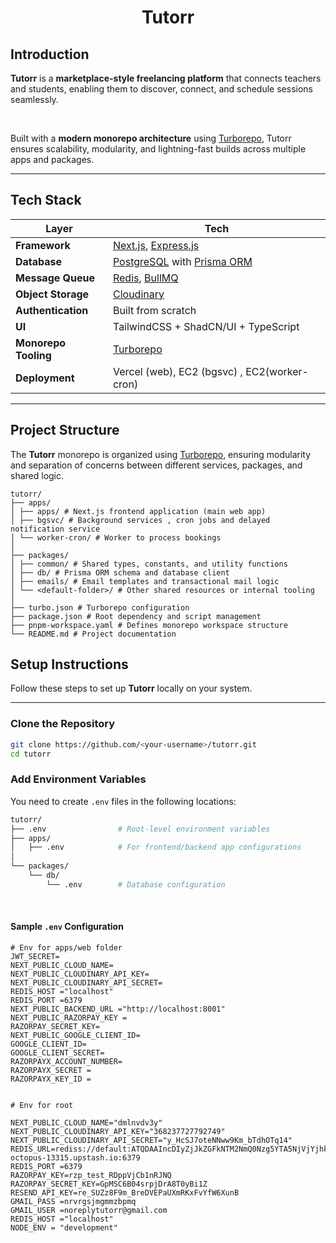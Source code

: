 <h1 align="center">Tutorr</h1>

<h2>Introduction</h2>

<p>
  <b>Tutorr</b> is a <b>marketplace-style freelancing platform</b> that connects teachers and students,
  enabling them to discover, connect, and schedule sessions seamlessly.
</p>

<br/>

<p>
  Built with a <b>modern monorepo architecture</b> using
  <a href="https://turbo.build/repo" target="_blank"> Turborepo</a>,
  Tutorr ensures scalability, modularity, and lightning-fast builds across multiple apps and packages.
</p>

---

##  Tech Stack

| Layer | Tech |
|-------|------|
| **Framework** | [Next.js](https://nextjs.org/), [Express.js](https://expressjs.com/) |
| **Database** | [PostgreSQL](https://www.postgresql.org/) with [Prisma ORM](https://www.prisma.io/) |
| **Message Queue** | [Redis](https://redis.io/), [BullMQ](https://docs.bullmq.io/) |
| **Object Storage** | [Cloudinary](https://cloudinary.com/) |
| **Authentication** | Built from scratch  |
| **UI** | TailwindCSS + ShadCN/UI + TypeScript |
| **Monorepo Tooling** | [Turborepo](https://turbo.build/repo) |
| **Deployment** | Vercel (web), EC2 (bgsvc) , EC2(worker-cron)|

---

<h2>Project Structure</h2>

<p>
The <b>Tutorr</b> monorepo is organized using <a href="https://turbo.build/repo" target="_blank">Turborepo</a>, ensuring modularity and separation of concerns between different services, packages, and shared logic.
</p>

```
tutorr/
├── apps/
│ ├── apps/ # Next.js frontend application (main web app)
│ ├── bgsvc/ # Background services , cron jobs and delayed notification service 
│ └── worker-cron/ # Worker to process bookings 
│
├── packages/
│ ├── common/ # Shared types, constants, and utility functions
│ ├── db/ # Prisma ORM schema and database client
│ ├── emails/ # Email templates and transactional mail logic
│ └── <default-folder>/ # Other shared resources or internal tooling
│
├── turbo.json # Turborepo configuration
├── package.json # Root dependency and script management
├── pnpm-workspace.yaml # Defines monorepo workspace structure
└── README.md # Project documentation
```
<h2> Setup Instructions</h2>

<p>
Follow these steps to set up <b>Tutorr</b> locally on your system.
</p>

---

<h3> Clone the Repository</h3>

```bash
git clone https://github.com/<your-username>/tutorr.git
cd tutorr
```

<h3>Add Environment Variables</h3> <p> You need to create <code>.env</code> files in the following locations: </p>

```bash
tutorr/
├── .env                # Root-level environment variables
├── apps/
│   ├── .env            # For frontend/backend app configurations
│
└── packages/
    └── db/
        └── .env        # Database configuration
```

<br/> 
<h4>Sample <code>.env</code> Configuration</h4>

```
# Env for apps/web folder
JWT_SECRET=
NEXT_PUBLIC_CLOUD_NAME=
NEXT_PUBLIC_CLOUDINARY_API_KEY= 
NEXT_PUBLIC_CLOUDINARY_API_SECRET=
REDIS_HOST ="localhost"
REDIS_PORT =6379
NEXT_PUBLIC_BACKEND_URL ="http://localhost:8001"
NEXT_PUBLIC_RAZORPAY_KEY =
RAZORPAY_SECRET_KEY=
NEXT_PUBLIC_GOOGLE_CLIENT_ID=
GOOGLE_CLIENT_ID=
GOOGLE_CLIENT_SECRET=
RAZORPAYX_ACCOUNT_NUMBER=
RAZORPAYX_SECRET =
RAZORPAYX_KEY_ID =


# Env for root

NEXT_PUBLIC_CLOUD_NAME="dmlnvdv3y"
NEXT_PUBLIC_CLOUDINARY_API_KEY="368237727792749"
NEXT_PUBLIC_CLOUDINARY_API_SECRET="y_HcSJ7oteNNww9Km_bTdhOTq14"
REDIS_URL=rediss://default:ATQDAAIncDIyZjJkZGFkNTM2NmQ0Nzg5YTA5NjVjYjhkYjNiMjk4M3AyMTMzMTU@delicate-octopus-13315.upstash.io:6379
REDIS_PORT =6379
RAZORPAY_KEY=rzp_test_RDppVjCb1nRJNQ
RAZORPAY_SECRET_KEY=GpMSC6B04srpjDrA8T0yBi1Z
RESEND_API_KEY=re_SUZz8F9m_BreDVEPaUXmRKxFvYfW6XunB
GMAIL_PASS =nrvrgsjmgmmzbpmq
GMAIL_USER =noreplytutorr@gmail.com
REDIS_HOST ="localhost"
NODE_ENV = "development"








